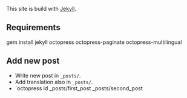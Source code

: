 This site is build with [Jekyll](https://github.com/jekyll/jekyll).

## Requirements
gem install jekyll octopress octopress-paginate octopress-multilingual

## Add new post
 * Write new post in `_posts/`.
 * Add translation also in `_posts/`.
 * `octopress id _posts/first_post _posts/second_post
